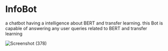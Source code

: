 # InfoBot
a chatbot having a intelligence about BERT and transfer learning.
this Bot is capable of answering any user queries related to BERT and transfer learning

![Screenshot (378)](https://user-images.githubusercontent.com/84654433/188862485-2e1bed94-3eb0-4b5a-a2b8-1e6c8ad232fb.png)
